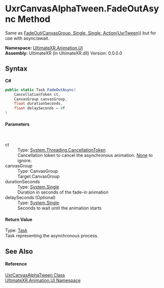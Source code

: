 # UxrCanvasAlphaTween.FadeOutAsync Method 
 

Same as <a href="M_UltimateXR_Animation_UI_UxrCanvasAlphaTween_FadeOut">FadeOut(CanvasGroup, Single, Single, Action(UxrTween))</a> but for use with async/await.

**Namespace:**&nbsp;<a href="N_UltimateXR_Animation_UI">UltimateXR.Animation.UI</a><br />**Assembly:**&nbsp;UltimateXR (in UltimateXR.dll) Version: 0.0.0.0

## Syntax

**C#**<br />
``` C#
public static Task FadeOutAsync(
	CancellationToken ct,
	CanvasGroup canvasGroup,
	float durationSeconds,
	float delaySeconds = 0f
)
```


#### Parameters
&nbsp;<dl><dt>ct</dt><dd>Type: <a href="https://docs.microsoft.com/dotnet/api/system.threading.cancellationtoken" target="_blank" rel="noopener noreferrer">System.Threading.CancellationToken</a><br />Cancellation token to cancel the asynchronous animation. <a href="https://docs.microsoft.com/dotnet/api/system.threading.cancellationtoken.none#system-threading-cancellationtoken-none" target="_blank" rel="noopener noreferrer">None</a> to ignore.</dd><dt>canvasGroup</dt><dd>Type: CanvasGroup<br />Target CanvasGroup</dd><dt>durationSeconds</dt><dd>Type: <a href="https://docs.microsoft.com/dotnet/api/system.single" target="_blank" rel="noopener noreferrer">System.Single</a><br />Duration in seconds of the fade-in animation</dd><dt>delaySeconds (Optional)</dt><dd>Type: <a href="https://docs.microsoft.com/dotnet/api/system.single" target="_blank" rel="noopener noreferrer">System.Single</a><br />Seconds to wait until the animation starts</dd></dl>

#### Return Value
Type: <a href="https://docs.microsoft.com/dotnet/api/system.threading.tasks.task" target="_blank" rel="noopener noreferrer">Task</a><br />Task representing the asynchronous process.

## See Also


#### Reference
<a href="T_UltimateXR_Animation_UI_UxrCanvasAlphaTween">UxrCanvasAlphaTween Class</a><br /><a href="N_UltimateXR_Animation_UI">UltimateXR.Animation.UI Namespace</a><br />